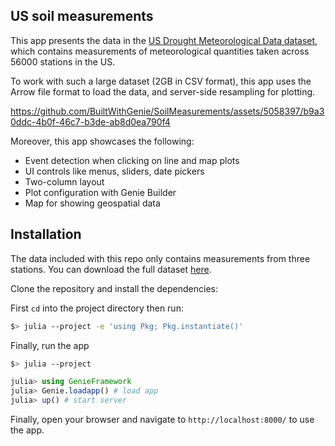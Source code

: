 ## US soil measurements

This app presents the data in the <a data-cke-saved-href="https://www.kaggle.com/datasets/cdminix/us-drought-meteorological-data" target="_blank" href="https://www.kaggle.com/datasets/cdminix/us-drought-meteorological-data">US Drought Meteorological Data dataset</a>, which contains measurements of meteorological quantities taken across 56000 stations in the US.

To work with such a large dataset (2GB in CSV format), this app uses the Arrow file format to load the data, and server-side resampling for plotting.

https://github.com/BuiltWithGenie/SoilMeasurements/assets/5058397/b9a30ddc-4b0f-46c7-b3de-ab8d0ea790f4

Moreover, this app showcases the following:

- Event detection when clicking on line and map plots
- UI controls like menus, sliders, date pickers
- Two-column layout
- Plot configuration with Genie Builder
- Map for showing geospatial data

## Installation

The data included with this repo only contains measurements from three stations. You can download the full dataset [here](https://www.dropbox.com/scl/fo/43cdpk5c2454y7y1lgs1a/ACvKoEzmY7EpD12ehu8Macs?rlkey=tqizlmim2e04kqg3n0nj87i13&dl=0).

Clone the repository and install the dependencies:

First `cd` into the project directory then run:

```bash
$> julia --project -e 'using Pkg; Pkg.instantiate()'
```


Finally, run the app

```bash
$> julia --project
```

```julia
julia> using GenieFramework
julia> Genie.loadapp() # load app
julia> up() # start server
```
Finally, open your browser and navigate to `http://localhost:8000/` to use the app.

